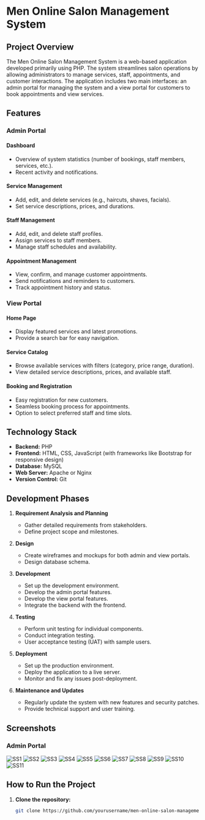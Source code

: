 # Men Online Salon Management System

## Project Overview
The Men Online Salon Management System is a web-based application developed primarily using PHP. The system streamlines salon operations by allowing administrators to manage services, staff, appointments, and customer interactions. The application includes two main interfaces: an admin portal for managing the system and a view portal for customers to book appointments and view services.

## Features

### Admin Portal
#### Dashboard

- Overview of system statistics (number of bookings, staff members, services, etc.).
- Recent activity and notifications.

#### Service Management

- Add, edit, and delete services (e.g., haircuts, shaves, facials).
- Set service descriptions, prices, and durations.

#### Staff Management

- Add, edit, and delete staff profiles.
- Assign services to staff members.
- Manage staff schedules and availability.

#### Appointment Management

- View, confirm, and manage customer appointments.
- Send notifications and reminders to customers.
- Track appointment history and status.

### View Portal
#### Home Page

- Display featured services and latest promotions.
- Provide a search bar for easy navigation.

#### Service Catalog

- Browse available services with filters (category, price range, duration).
- View detailed service descriptions, prices, and available staff.

#### Booking and Registration

- Easy registration for new customers.
- Seamless booking process for appointments.
- Option to select preferred staff and time slots.

## Technology Stack
- **Backend:** PHP
- **Frontend:** HTML, CSS, JavaScript (with frameworks like Bootstrap for responsive design)
- **Database:** MySQL
- **Web Server:** Apache or Nginx
- **Version Control:** Git

## Development Phases

1. **Requirement Analysis and Planning**
   - Gather detailed requirements from stakeholders.
   - Define project scope and milestones.

2. **Design**
   - Create wireframes and mockups for both admin and view portals.
   - Design database schema.

3. **Development**
   - Set up the development environment.
   - Develop the admin portal features.
   - Develop the view portal features.
   - Integrate the backend with the frontend.

4. **Testing**
   - Perform unit testing for individual components.
   - Conduct integration testing.
   - User acceptance testing (UAT) with sample users.

5. **Deployment**
   - Set up the production environment.
   - Deploy the application to a live server.
   - Monitor and fix any issues post-deployment.

6. **Maintenance and Updates**
   - Regularly update the system with new features and security patches.
   - Provide technical support and user training.


## Screenshots

### Admin Portal
![SS1](https://github.com/Rajatkapoor01/MEN-Online-Saloon-Management-system/blob/main/WORKING%20IMAGES/Screenshot%201.png)
![SS2](https://github.com/Rajatkapoor01/MEN-Online-Saloon-Management-system/blob/main/WORKING%20IMAGES/Screenshot%202.png)
![SS3](https://github.com/Rajatkapoor01/MEN-Online-Saloon-Management-system/blob/main/WORKING%20IMAGES/Screenshot%203.png)
![SS4](https://github.com/Rajatkapoor01/MEN-Online-Saloon-Management-system/blob/main/WORKING%20IMAGES/Screenshot%204.png)
![SS5](https://github.com/Rajatkapoor01/MEN-Online-Saloon-Management-system/blob/main/WORKING%20IMAGES/Screenshot%205.png)
![SS6](https://github.com/Rajatkapoor01/MEN-Online-Saloon-Management-system/blob/main/WORKING%20IMAGES/Screenshot%206.png)
![SS7](https://github.com/Rajatkapoor01/MEN-Online-Saloon-Management-system/blob/main/WORKING%20IMAGES/Screenshot%207.png)
![SS8](https://github.com/Rajatkapoor01/MEN-Online-Saloon-Management-system/blob/main/WORKING%20IMAGES/Screenshot%208.png)
![SS9](https://github.com/Rajatkapoor01/MEN-Online-Saloon-Management-system/blob/main/WORKING%20IMAGES/Screenshot%209.png)
![SS10](https://github.com/Rajatkapoor01/MEN-Online-Saloon-Management-system/blob/main/WORKING%20IMAGES/Screenshot%2010.png)
![SS11](https://github.com/Rajatkapoor01/MEN-Online-Saloon-Management-system/blob/main/WORKING%20IMAGES/Screenshot%2011.png)

## How to Run the Project

1. **Clone the repository:**
   ```bash
   git clone https://github.com/yourusername/men-online-salon-management.git

